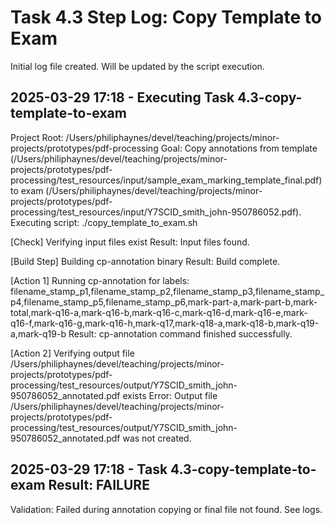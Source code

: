 # Task 4.3 Step Log: Copy Template to Exam

Initial log file created. Will be updated by the script execution.
## 2025-03-29 17:18 - Executing Task 4.3-copy-template-to-exam
Project Root: /Users/philiphaynes/devel/teaching/projects/minor-projects/prototypes/pdf-processing
Goal: Copy annotations from template (/Users/philiphaynes/devel/teaching/projects/minor-projects/prototypes/pdf-processing/test_resources/input/sample_exam_marking_template_final.pdf) to exam (/Users/philiphaynes/devel/teaching/projects/minor-projects/prototypes/pdf-processing/test_resources/input/Y7SCID_smith_john-950786052.pdf).
Executing script: ./copy_template_to_exam.sh

[Check] Verifying input files exist
Result: Input files found.

[Build Step] Building cp-annotation binary
Result: Build complete.

[Action 1] Running cp-annotation for labels: filename_stamp_p1,filename_stamp_p2,filename_stamp_p3,filename_stamp_p4,filename_stamp_p5,filename_stamp_p6,mark-part-a,mark-part-b,mark-total,mark-q16-a,mark-q16-b,mark-q16-c,mark-q16-d,mark-q16-e,mark-q16-f,mark-q16-g,mark-q16-h,mark-q17,mark-q18-a,mark-q18-b,mark-q19-a,mark-q19-b
Result: cp-annotation command finished successfully.

[Action 2] Verifying output file /Users/philiphaynes/devel/teaching/projects/minor-projects/prototypes/pdf-processing/test_resources/output/Y7SCID_smith_john-950786052_annotated.pdf exists
Error: Output file /Users/philiphaynes/devel/teaching/projects/minor-projects/prototypes/pdf-processing/test_resources/output/Y7SCID_smith_john-950786052_annotated.pdf was not created.

## 2025-03-29 17:18 - Task 4.3-copy-template-to-exam Result: FAILURE
Validation: Failed during annotation copying or final file not found. See logs.
